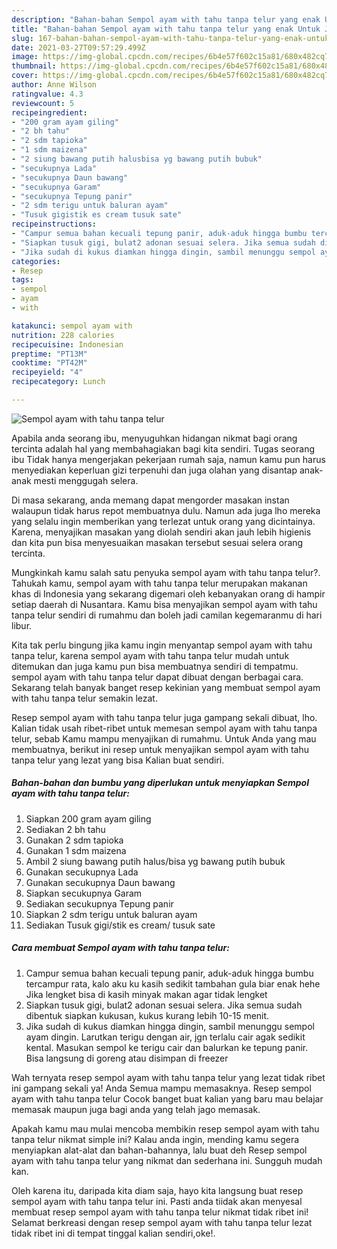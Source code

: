 ```yaml
---
description: "Bahan-bahan Sempol ayam with tahu tanpa telur yang enak Untuk Jualan"
title: "Bahan-bahan Sempol ayam with tahu tanpa telur yang enak Untuk Jualan"
slug: 167-bahan-bahan-sempol-ayam-with-tahu-tanpa-telur-yang-enak-untuk-jualan
date: 2021-03-27T09:57:29.499Z
image: https://img-global.cpcdn.com/recipes/6b4e57f602c15a81/680x482cq70/sempol-ayam-with-tahu-tanpa-telur-foto-resep-utama.jpg
thumbnail: https://img-global.cpcdn.com/recipes/6b4e57f602c15a81/680x482cq70/sempol-ayam-with-tahu-tanpa-telur-foto-resep-utama.jpg
cover: https://img-global.cpcdn.com/recipes/6b4e57f602c15a81/680x482cq70/sempol-ayam-with-tahu-tanpa-telur-foto-resep-utama.jpg
author: Anne Wilson
ratingvalue: 4.3
reviewcount: 5
recipeingredient:
- "200 gram ayam giling"
- "2 bh tahu"
- "2 sdm tapioka"
- "1 sdm maizena"
- "2 siung bawang putih halusbisa yg bawang putih bubuk"
- "secukupnya Lada"
- "secukupnya Daun bawang"
- "secukupnya Garam"
- "secukupnya Tepung panir"
- "2 sdm terigu untuk baluran ayam"
- "Tusuk gigistik es cream tusuk sate"
recipeinstructions:
- "Campur semua bahan kecuali tepung panir, aduk-aduk hingga bumbu tercampur rata, kalo aku ku kasih sedikit tambahan gula biar enak hehe Jika lengket bisa di kasih minyak makan agar tidak lengket"
- "Siapkan tusuk gigi, bulat2 adonan sesuai selera. Jika semua sudah dibentuk siapkan kukusan, kukus kurang lebih 10-15 menit."
- "Jika sudah di kukus diamkan hingga dingin, sambil menunggu sempol ayam dingin. Larutkan terigu dengan air, jgn terlalu cair agak sedikit kental. Masukan sempol ke terigu cair dan balurkan ke tepung panir. Bisa langsung di goreng atau disimpan di freezer"
categories:
- Resep
tags:
- sempol
- ayam
- with

katakunci: sempol ayam with 
nutrition: 228 calories
recipecuisine: Indonesian
preptime: "PT13M"
cooktime: "PT42M"
recipeyield: "4"
recipecategory: Lunch

---
```



![Sempol ayam with tahu tanpa telur](https://img-global.cpcdn.com/recipes/6b4e57f602c15a81/680x482cq70/sempol-ayam-with-tahu-tanpa-telur-foto-resep-utama.jpg)

Apabila anda seorang ibu, menyuguhkan hidangan nikmat bagi orang tercinta adalah hal yang membahagiakan bagi kita sendiri. Tugas seorang ibu Tidak hanya mengerjakan pekerjaan rumah saja, namun kamu pun harus menyediakan keperluan gizi terpenuhi dan juga olahan yang disantap anak-anak mesti menggugah selera.

Di masa  sekarang, anda memang dapat mengorder masakan instan walaupun tidak harus repot membuatnya dulu. Namun ada juga lho mereka yang selalu ingin memberikan yang terlezat untuk orang yang dicintainya. Karena, menyajikan masakan yang diolah sendiri akan jauh lebih higienis dan kita pun bisa menyesuaikan masakan tersebut sesuai selera orang tercinta. 



Mungkinkah kamu salah satu penyuka sempol ayam with tahu tanpa telur?. Tahukah kamu, sempol ayam with tahu tanpa telur merupakan makanan khas di Indonesia yang sekarang digemari oleh kebanyakan orang di hampir setiap daerah di Nusantara. Kamu bisa menyajikan sempol ayam with tahu tanpa telur sendiri di rumahmu dan boleh jadi camilan kegemaranmu di hari libur.

Kita tak perlu bingung jika kamu ingin menyantap sempol ayam with tahu tanpa telur, karena sempol ayam with tahu tanpa telur mudah untuk ditemukan dan juga kamu pun bisa membuatnya sendiri di tempatmu. sempol ayam with tahu tanpa telur dapat dibuat dengan berbagai cara. Sekarang telah banyak banget resep kekinian yang membuat sempol ayam with tahu tanpa telur semakin lezat.

Resep sempol ayam with tahu tanpa telur juga gampang sekali dibuat, lho. Kalian tidak usah ribet-ribet untuk memesan sempol ayam with tahu tanpa telur, sebab Kamu mampu menyajikan di rumahmu. Untuk Anda yang mau membuatnya, berikut ini resep untuk menyajikan sempol ayam with tahu tanpa telur yang lezat yang bisa Kalian buat sendiri.

<!--inarticleads1-->

##### Bahan-bahan dan bumbu yang diperlukan untuk menyiapkan Sempol ayam with tahu tanpa telur:

1. Siapkan 200 gram ayam giling
1. Sediakan 2 bh tahu
1. Gunakan 2 sdm tapioka
1. Gunakan 1 sdm maizena
1. Ambil 2 siung bawang putih halus/bisa yg bawang putih bubuk
1. Gunakan secukupnya Lada
1. Gunakan secukupnya Daun bawang
1. Siapkan secukupnya Garam
1. Sediakan secukupnya Tepung panir
1. Siapkan 2 sdm terigu untuk baluran ayam
1. Sediakan Tusuk gigi/stik es cream/ tusuk sate




<!--inarticleads2-->

##### Cara membuat Sempol ayam with tahu tanpa telur:

1. Campur semua bahan kecuali tepung panir, aduk-aduk hingga bumbu tercampur rata, kalo aku ku kasih sedikit tambahan gula biar enak hehe Jika lengket bisa di kasih minyak makan agar tidak lengket
1. Siapkan tusuk gigi, bulat2 adonan sesuai selera. Jika semua sudah dibentuk siapkan kukusan, kukus kurang lebih 10-15 menit.
1. Jika sudah di kukus diamkan hingga dingin, sambil menunggu sempol ayam dingin. Larutkan terigu dengan air, jgn terlalu cair agak sedikit kental. Masukan sempol ke terigu cair dan balurkan ke tepung panir. Bisa langsung di goreng atau disimpan di freezer




Wah ternyata resep sempol ayam with tahu tanpa telur yang lezat tidak ribet ini gampang sekali ya! Anda Semua mampu memasaknya. Resep sempol ayam with tahu tanpa telur Cocok banget buat kalian yang baru mau belajar memasak maupun juga bagi anda yang telah jago memasak.

Apakah kamu mau mulai mencoba membikin resep sempol ayam with tahu tanpa telur nikmat simple ini? Kalau anda ingin, mending kamu segera menyiapkan alat-alat dan bahan-bahannya, lalu buat deh Resep sempol ayam with tahu tanpa telur yang nikmat dan sederhana ini. Sungguh mudah kan. 

Oleh karena itu, daripada kita diam saja, hayo kita langsung buat resep sempol ayam with tahu tanpa telur ini. Pasti anda tiidak akan menyesal membuat resep sempol ayam with tahu tanpa telur nikmat tidak ribet ini! Selamat berkreasi dengan resep sempol ayam with tahu tanpa telur lezat tidak ribet ini di tempat tinggal kalian sendiri,oke!.

